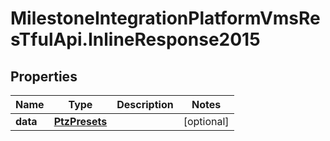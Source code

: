 # MilestoneIntegrationPlatformVmsResTfulApi.InlineResponse2015

## Properties
Name | Type | Description | Notes
------------ | ------------- | ------------- | -------------
**data** | [**PtzPresets**](PtzPresets.md) |  | [optional] 
